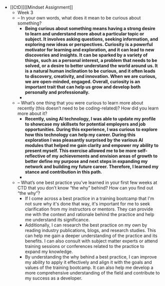 - [[CtD]][[Mindset Assignment]]
	- Week 3
	- – In your own words, what does it mean to be curious about something?
		- **Being curious about something means having a strong desire to learn and understand more about a particular topic or subject. It involves asking questions, seeking information, and exploring new ideas or perspectives. Curiosity is a powerful motivator for learning and exploration, and it can lead to new discoveries and insights. It can be sparked by a variety of things, such as a personal interest, a problem that needs to be solved, or a desire to better understand the world around us. It is a natural human inclination to be curious, and it often leads to discovery, creativity, and innovation. When we are curious, we are open-minded, engaged. Overall, curiosity is an important trait that can help us grow and develop both personally and professionally.**
		-
	- – What’s one thing that you were curious to learn more about recently (this doesn’t need to be coding-related)? How did you learn more about it?
		- **Recently, using AI technology, I was able to update my profile to showcase my skillsets for potential employers and job opportunities. During this experience, I was curious to explore how this technology can help my career. During this exploration I was pleasantly surprised by the various AI modules that helped me gain clarity and empower my ability to present myself. This exercise allowed me to be more self-reflective of my achievements and envision areas of growth to better define my purpose and next steps in expanding my network and building my future career. Therefore, I learned my stance and contribution in this path.**
		-
	- – What’s one best practice you’ve learned in your first few weeks at CTD that you don’t know “the why” behind? How can you find out “the why”?
		- If I come across a best practice in a training bootcamp that I'm not sure why it's done that way, it's important for me to seek clarification from my instructors or mentors. They can provide me with the context and rationale behind the practice and help me understand its significance.
		- Additionally, I can research the best practice on my own by reading industry publications, blogs, and research studies. This can help me gain a deeper understanding of the practice and its benefits. I can also consult with subject matter experts or attend training sessions or conferences related to the practice to expand my knowledge.
		- By understanding the why behind a best practice, I can improve my ability to apply it effectively and align it with the goals and values of the training bootcamp. It can also help me develop a more comprehensive understanding of the field and contribute to my success as a developer.